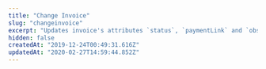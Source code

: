```yaml
---
title: "Change Invoice"
slug: "changeinvoice"
excerpt: "Updates invoice's attributes `status`, `paymentLink` and `observation`."
hidden: false
createdAt: "2019-12-24T00:49:31.616Z"
updatedAt: "2020-02-27T14:59:44.852Z"
---
```

